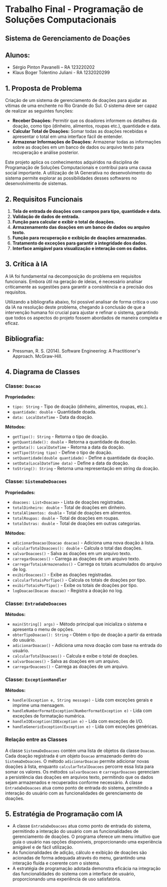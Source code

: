 # Trabalho Final - Programação de Soluções Computacionais

## Sistema de Gerenciamento de Doações

## Alunos:

- Sérgio Pinton Pavanelli – RA 123220202
- Klaus Boger Tolentino Juliani - RA 1232020299

## 1. Proposta de Problema

Criação de um sistema de gerenciamento de doações para ajudar as vítimas de uma enchente no Rio Grande do Sul. O sistema deve ser capaz de realizar as seguintes funções:

- **Receber Doações:** Permitir que os doadores informem os detalhes da doação, como tipo (dinheiro, alimentos, roupas etc.), quantidade e data.
- **Calcular Total de Doações:** Somar todas as doações recebidas e apresentar o total em uma interface fácil de entender.
- **Armazenar Informações de Doações:** Armazenar todas as informações sobre as doações em um banco de dados ou arquivo texto para recuperação e análise posterior.

Este projeto aplica os conhecimentos adquiridos na disciplina de Programação de Soluções Computacionais e contribui para uma causa social importante. A utilização de IA Generativa no desenvolvimento do sistema permite explorar as possibilidades desses softwares no desenvolvimento de sistemas.

## 2. Requisitos Funcionais

1. **Tela de entrada de doações com campos para tipo, quantidade e data.**
2. **Validação de dados de entrada.**
3. **Função para calcular e exibir o total de doações.**
4. **Armazenamento das doações em um banco de dados ou arquivo texto.**
5. **Função para recuperação e exibição de doações armazenadas.**
6. **Tratamento de exceções para garantir a integridade dos dados.**
7. **Interface amigável para visualização e interação com os dados.**

## 3. Crítica à IA

A IA foi fundamental na decomposição do problema em requisitos funcionais. Embora útil na geração de ideias, é necessário analisar criticamente as sugestões para garantir a consistência e a precisão dos requisitos.

Utilizando a bibliografia abaixo, foi possível analisar de forma crítica o uso da IA na resolução deste problema, chegando à conclusão de que a intervenção humana foi crucial para ajustar e refinar o sistema, garantindo que todos os aspectos do projeto fossem abordados de maneira completa e eficaz. 

## Bibliografia: ##

- Pressman, R. S. (2014). Software Engineering: A Practitioner's Approach. McGraw-Hill.



## 4. Diagrama de Classes

### Classe: `Doacao`
**Propriedades:**
- `tipo: String` - Tipo de doação (dinheiro, alimentos, roupas, etc.).
- `quantidade: double` - Quantidade doada.
- `data: LocalDateTime` - Data da doação.

**Métodos:**
- `getTipo(): String` - Retorna o tipo de doação.
- `getQuantidade(): double` - Retorna a quantidade da doação.
- `getData(): LocalDateTime` - Retorna a data da doação.
- `setTipo(String tipo)` - Define o tipo de doação.
- `setQuantidade(double quantidade)` - Define a quantidade da doação.
- `setData(LocalDateTime data)` - Define a data da doação.
- `toString(): String` - Retorna uma representação em string da doação.

### Classe: `SistemaDeDoacoes`
**Propriedades:**
- `doacoes: List<Doacao>` - Lista de doações registradas.
- `totalDinheiro: double` - Total de doações em dinheiro.
- `totalAlimentos: double` - Total de doações em alimentos.
- `totalRoupas: double` - Total de doações em roupas.
- `totalOutras: double` - Total de doações em outras categorias.

**Métodos:**
- `adicionarDoacao(Doacao doacao)` - Adiciona uma nova doação à lista.
- `calcularTotalDoacoes(): double` - Calcula o total das doações.
- `salvarDoacoes()` - Salva as doações em um arquivo texto.
- `carregarDoacoes()` - Carrega as doações de um arquivo texto.
- `carregarTotaisArmazenados()` - Carrega os totais acumulados do arquivo de log.
- `exibirDoacoes()` - Exibe as doações registradas.
- `calcularTotaisPorTipo()` - Calcula os totais de doações por tipo.
- `exibirTotaisPorTipo()` - Exibe os totais de doações por tipo.
- `logDoacao(Doacao doacao)` - Registra a doação no log.

### Classe: `EntradaDeDoacoes`
**Métodos:**
- `main(String[] args)` - Método principal que inicializa o sistema e apresenta o menu de opções.
- `obterTipoDoacao(): String` - Obtém o tipo de doação a partir da entrada do usuário.
- `adicionarDoacao()` - Adiciona uma nova doação com base na entrada do usuário.
- `calcularTotalDoacoes()` - Calcula e exibe o total de doações.
- `salvarDoacoes()` - Salva as doações em um arquivo.
- `carregarDoacoes()` - Carrega as doações de um arquivo.

### Classe: `ExceptionHandler`
**Métodos:**
- `handle(Exception e, String message)` - Lida com exceções gerais e imprime uma mensagem.
- `handleNumberFormatException(NumberFormatException e)` - Lida com exceções de formatação numérica.
- `handleIOException(IOException e)` - Lida com exceções de I/O.
- `handleGenericException(Exception e)` - Lida com exceções genéricas.

### Relação entre as Classes
A classe `SistemaDeDoacoes` contém uma lista de objetos da classe `Doacao`. Cada doação registrada é um objeto `Doacao` armazenado dentro do `SistemaDeDoacoes`. O método `adicionarDoacao` permite adicionar novas doações à lista, enquanto `calcularTotalDoacoes` percorre essa lista para somar os valores. Os métodos `salvarDoacoes` e `carregarDoacoes` gerenciam a persistência das doações em arquivos texto, permitindo que os dados sejam armazenados e recuperados conforme necessário. A classe `EntradaDeDoacoes` atua como ponto de entrada do sistema, permitindo a interação do usuário com as funcionalidades de gerenciamento de doações.

## 5. Estratégia de Programação com IA
- A classe `EntradaDeDoacoes` atua como ponto de entrada do sistema, permitindo a interação do usuário com as funcionalidades de gerenciamento de doações. O programa oferece um menu intuitivo que guia o usuário nas opções disponíveis, proporcionando uma experiência amigável e de fácil utilização.
- As funcionalidades de adição, cálculo e exibição de doações são acionadas de forma adequada através do menu, garantindo uma interação fluída e coerente com o sistema.
- A estratégia de programação adotada demonstra eficácia na integração das funcionalidades do sistema com a interface de usuário, proporcionando uma experiência de uso satisfatória.
